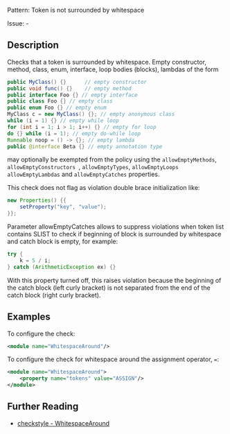 Pattern: Token is not surrounded by whitespace

Issue: -

## Description

Checks that a token is surrounded by whitespace. Empty constructor, method, class, enum, interface, loop bodies (blocks), lambdas of the form 


```java
public MyClass() {}      // empty constructor
public void func() {}    // empty method
public interface Foo {} // empty interface
public class Foo {} // empty class
public enum Foo {} // empty enum
MyClass c = new MyClass() {}; // empty anonymous class
while (i = 1) {} // empty while loop
for (int i = 1; i > 1; i++) {} // empty for loop
do {} while (i = 1); // empty do-while loop
Runnable noop = () -> {}; // empty lambda
public @interface Beta {} // empty annotation type
```
        

may optionally be exempted from the policy using the `allowEmptyMethods`, `allowEmptyConstructors `, `allowEmptyTypes`, `allowEmptyLoops` `allowEmptyLambdas` and `allowEmptyCatches` properties. 

This check does not flag as violation double brace initialization like:


```java
new Properties() {{
    setProperty("key", "value");
}};
```
        

Parameter allowEmptyCatches allows to suppress violations when token list contains SLIST to check if beginning of block is surrounded by whitespace and catch block is empty, for example:


```java
try {
    k = 5 / i;
} catch (ArithmeticException ex) {}
```
        

With this property turned off, this raises violation because the beginning of the catch block (left curly bracket) is not separated from the end of the catch block (right curly bracket). 

## Examples

To configure the check: 


```xml
<module name="WhitespaceAround"/>
```
        

To configure the check for whitespace around the assignment operator, `=`: 


```xml
<module name="WhitespaceAround">
    <property name="tokens" value="ASSIGN"/>
</module>
```

## Further Reading

* [checkstyle - WhitespaceAround](http://checkstyle.sourceforge.net/config_whitespace.html#WhitespaceAround)
